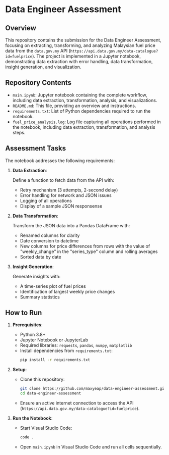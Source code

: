 # Data Engineer Assessment

## Overview

This repository contains the submission for the Data Engineer Assessment, focusing on extracting, transforming, and analyzing Malaysian fuel price data from the `data.gov.my` API (`https://api.data.gov.my/data-catalogue?id=fuelprice`). The project is implemented in a Jupyter notebook, demonstrating data extraction with error handling, data transformation, insight generation, and visualization.

## Repository Contents

- `main.ipynb`: Jupyter notebook containing the complete workflow, including data extraction, transformation, analysis, and visualizations.
- `README.md`: This file, providing an overview and instructions.
- `requirements.txt`: List of Python dependencies required to run the notebook.
- `fuel_price_analysis.log`: Log file capturing all operations performed in the notebook, including data extraction, transformation, and analysis steps.

## Assessment Tasks

The notebook addresses the following requirements:

1. **Data Extraction**:

   Define a function to fetch data from the API with:

   - Retry mechanism (3 attempts, 2-second delay)
   - Error handling for network and JSON issues
   - Logging of all operations
   - Display of a sample JSON responsense

2. **Data Transformation**:

   Transform the JSON data into a Pandas DataFrame with:

   - Renamed columns for clarity
   - Date conversion to datetime
   - New columns for price differences from rows with the value of "weekly_change" in the "series_type" column and rolling averages
   - Sorted data by date

3. **Insight Generation**:

   Generate insights with:

   - A time-series plot of fuel prices
   - Identification of largest weekly price changes
   - Summary statistics

## How to Run

1. **Prerequisites**:

   - Python 3.8+
   - Jupyter Notebook or JupyterLab
   - Required libraries: `requests`, `pandas`, `numpy`, `matplotlib`
   - Install dependencies from `requirements.txt`:
     ```bash
     pip install -r requirements.txt
     ```

2. **Setup**:

   - Clone this repository:
     ```bash
     git clone https://github.com/maxyeap/data-engineer-assessment.git
     cd data-engineer-assessment
     ```
   - Ensure an active internet connection to access the API (`https://api.data.gov.my/data-catalogue?id=fuelprice`).

3. **Run the Notebook**:
   - Start Visual Studio Code:
     ```bash
     code .
     ```
   - Open `main.ipynb` in Visual Studio Code and run all cells sequentially.
